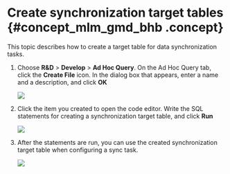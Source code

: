 # Create synchronization target tables {#concept_mlm_gmd_bhb .concept}

This topic describes how to create a target table for data synchronization tasks.

1.  Choose **R&D** \> **Develop** \> **Ad Hoc Query**. On the Ad Hoc Query tab, click the **Create File** icon. In the dialog box that appears, enter a name and a description, and click **OK**

    ![](http://static-aliyun-doc.oss-cn-hangzhou.aliyuncs.com/assets/img/136295/156593573340474_en-US.png)

2.  Click the item you created to open the code editor. Write the SQL statements for creating a synchronization target table, and click **Run**

    ![](http://static-aliyun-doc.oss-cn-hangzhou.aliyuncs.com/assets/img/136295/156593573340475_en-US.png)

3.  After the statements are run, you can use the created synchronization target table when configuring a sync task.

    ![](http://static-aliyun-doc.oss-cn-hangzhou.aliyuncs.com/assets/img/136295/156593573440480_en-US.png)


